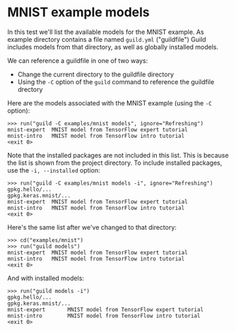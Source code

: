 # MNIST example models

In this test we'll list the available models for the MNIST example. As
example directory contains a file named `guild.yml` ("guildfile")
Guild includes models from that directory, as well as globally
installed models.

We can reference a guildfile in one of two ways:

- Change the current directory to the guildfile directory
- Using the `-C` option of the `guild` command to reference the
  guildfile drectory

Here are the models associated with the MNIST example (using the `-C`
option):

    >>> run("guild -C examples/mnist models", ignore="Refreshing")
    mnist-expert  MNIST model from TensorFlow expert tutorial
    mnist-intro   MNIST model from TensorFlow intro tutorial
    <exit 0>

Note that the installed packages are not included in this list. This
is because the list is shown from the project directory. To include
installed packages, use the `-i, --installed` option:

    >>> run("guild -C examples/mnist models -i", ignore="Refreshing")
    gpkg.hello/...
    gpkg.keras.mnist/...
    mnist-expert  MNIST model from TensorFlow expert tutorial
    mnist-intro   MNIST model from TensorFlow intro tutorial
    <exit 0>

Here's the same list after we've changed to that directory:

    >>> cd("examples/mnist")
    >>> run("guild models")
    mnist-expert  MNIST model from TensorFlow expert tutorial
    mnist-intro   MNIST model from TensorFlow intro tutorial
    <exit 0>

And with installed models:

    >>> run("guild models -i")
    gpkg.hello/...
    gpkg.keras.mnist/...
    mnist-expert       MNIST model from TensorFlow expert tutorial
    mnist-intro        MNIST model from TensorFlow intro tutorial
    <exit 0>
